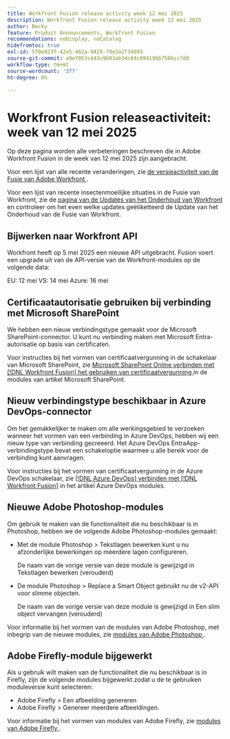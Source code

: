 ```yaml
---
title: Workfront Fusion release activity week 12 mei 2025
description: Workfront Fusion release activity week 12 mei 2025
author: Becky
feature: Product Announcements, Workfront Fusion
recommendations: noDisplay, noCatalog
hidefromtoc: true
exl-id: 5f0e023f-42e5-462a-9428-79e3a2f34093
source-git-commit: a9e7053c443c9603ab3dc84c094196b7506cc7d0
workflow-type: tm+mt
source-wordcount: '377'
ht-degree: 0%

---
```


# Workfront Fusion releaseactiviteit: week van 12 mei 2025

Op deze pagina worden alle verbeteringen beschreven die in Adobe Workfront Fusion in de week van 12 mei 2025 zijn aangebracht.

Voor een lijst van alle recente veranderingen, zie [ de versieactiviteit van de Fusie van Adobe Workfront ](/help/workfront-fusion/fusion-product-releases/fusion-release-activity.md).

Voor een lijst van recente insectenmoeilijke situaties in de Fusie van Workfront, zie de [ pagina van de Updates van het Onderhoud van Workfront ](https://experienceleague.adobe.com/nl/docs/workfront-known-issues/releases/current-updates) en controleer om het even welke updates geëtiketteerd de Update van het Onderhoud van de Fusie van Workfront.

## Bijwerken naar Workfront API

Workfront heeft op 5 mei 2025 een nieuwe API uitgebracht. Fusion voert een upgrade uit van de API-versie van de Workfront-modules op de volgende data:

EU: 12 mei
VS: 14 mei
Azure: 16 mei

## Certificaatautorisatie gebruiken bij verbinding met Microsoft SharePoint

We hebben een nieuw verbindingstype gemaakt voor de Microsoft SharePoint-connector. U kunt nu verbinding maken met Microsoft Entra-autorisatie op basis van certificaten.

Voor instructies bij het vormen van certificaatvergunning in de schakelaar van Microsoft SharePoint, zie [ Microsoft SharePoint Online verbinden met  [!DNL Workfront Fusion]  het gebruiken van certificaatvergunning ](/help/workfront-fusion/references/apps-and-modules/third-party-connectors/sharepoint-modules.md#connect-microsoft-sharepoint-online-to-workfront-fusion-using-certificate-authorization) in de modules van artikel Microsoft SharePoint.

## Nieuw verbindingstype beschikbaar in Azure DevOps-connector

Om het gemakkelijker te maken om alle werkingsgebied te verzoeken wanneer het vormen van een verbinding in Azure DevOps, hebben wij een nieuw type van verbinding gecreeerd. Het Azure DevOps EntraApp-verbindingstype bevat een schakeloptie waarmee u alle bereik voor de verbinding kunt aanvragen.

Voor instructies bij het vormen van certificaatvergunning in de Azure DevOps schakelaar, zie [  [!DNL Azure DevOps]  verbinden met  [!DNL Workfront Fusion]](/help/workfront-fusion/references/apps-and-modules/third-party-connectors/azure-dev-ops.md#connect-azure-devops-to-workfront-fusion) in het artikel Azure DevOps modules.

## Nieuwe Adobe Photoshop-modules

Om gebruik te maken van de functionaliteit die nu beschikbaar is in Photoshop, hebben we de volgende Adobe Photoshop-modules gemaakt:

* Met de module Photoshop > Tekstlagen bewerken kunt u nu afzonderlijke bewerkingen op meerdere lagen configureren.

  De naam van de vorige versie van deze module is gewijzigd in Tekstlagen bewerken (verouderd)
* De module Photoshop > Replace a Smart Object gebruikt nu de v2-API voor slimme objecten.

  De naam van de vorige versie van deze module is gewijzigd in Een slim object vervangen (verouderd)

Voor informatie bij het vormen van de modules van Adobe Photoshop, met inbegrip van de nieuwe modules, zie [ modules van Adobe Photoshop ](/help/workfront-fusion/references/apps-and-modules/adobe-connectors/adobe-photoshop-modules.md).

## Adobe Firefly-module bijgewerkt

Als u gebruik wilt maken van de functionaliteit die nu beschikbaar is in Firefly, zijn de volgende modules bijgewerkt zodat u de te gebruiken moduleversie kunt selecteren:

* Adobe Firefly > Een afbeelding genereren
* Adobe Firefly > Genereer meerdere afbeeldingen.

Voor informatie bij het vormen van modules van Adobe Firefly, zie [ modules van Adobe Firefly ](/help/workfront-fusion/references/apps-and-modules/adobe-connectors/adobe-firefly-modules.md).
